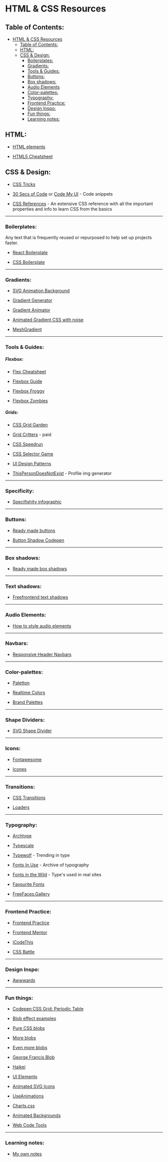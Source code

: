 # HTML & CSS Resources

## Table of Contents:

- [HTML \& CSS Resources](#html--css-resources)
	- [Table of Contents:](#table-of-contents)
	- [HTML:](#html)
	- [CSS \& Design:](#css--design)
		- [Boilerplates:](#boilerplates)
		- [Gradients:](#gradients)
		- [Tools \& Guides:](#tools--guides)
		- [Buttons:](#buttons)
		- [Box shadows:](#box-shadows)
		- [Audio Elements](#audio-elements)
		- [Color-palettes:](#color-palettes)
		- [Typography:](#typography)
		- [Frontend Practice:](#frontend-practice)
		- [Design Inspo:](#design-inspo)
		- [Fun things:](#fun-things)
		- [Learning notes:](#learning-notes)


## HTML:

- [HTML elements](https://developer.mozilla.org/en-US/docs/Web/HTML/Element)

- [HTML5 Cheatsheet](https://www.wpkube.com/html5-cheat-sheet/)


## CSS & Design:

- [CSS Tricks](https://css-tricks.com/)

- [30 Secs of Code](https://www.30secondsofcode.org/css/p/1) or [Code My UI](https://codemyui.com/tag/pure-css/page/2/) - Code snippets

- [CSS References](https://tympanus.net/codrops/css_reference/) - An extensive CSS reference with all the important properties and info to learn CSS from the basics 

-------------------

### Boilerplates:   
Any text that is frequently reused or repurposed to help set up projects faster.

- [React Boilerplate](https://github.com/react-boilerplate/react-boilerplate)

- [CSS Boilerplate](https://github.com/h5bp/html5-boilerplate/blob/main/dist/css/normalize.css#L40)

-------------------

### Gradients:

- [SVG Animation Background](https://codepen.io/thanks2music/pen/VmJjaG)

- [Gradient Generator](https://cssgradient.io/)

- [Gradient Animator](https://www.gradient-animator.com/)

- [Animated Gradient CSS with noise](https://stackdiary.com/css-animated-gradient-background/)

- [MeshGradient](https://meshgradient.com/?w=eyJzIjpbWy0wLjIzMSwtMC4xNzhdLFswLjc1NSwtMC44NjhdLFswLjMyMywwLjldLFswLjY5NSwwLjAwMV0sWy0wLjc1LDEuNzk5XSxbLTAuNTQ0LDAuNTg1XSxbMC42NjcsLTAuMTc5XSxbMC4wODIsMC4zOF1dLCJkIjpbWy0wLjg1OCwtMC43NDldLFswLjg1LC0wLjldLFswLjkxOCwwLjYxNF0sWy0wLjE5LDAuMjIyXSxbMC41NCwwLjg4OV0sWy0wLjIyMiwwLjI4Nl0sWy0wLjAwOCwtMC40Nl0sWy0wLjEyLDAuMTQ0XV0sInAiOjh9&c=eyJ0bCI6IiNiN2RiZjkiLCJ0ciI6IiNhYTRjZDkiLCJibCI6IiNmZmY5YmYiLCJiciI6IiNmOGEwOTcifQ%3D%3D)


-------------------

### Tools & Guides:

##### Flexbox:

- [Flex Cheatsheet](https://yoksel.github.io/flex-cheatsheet/#section-display)

- [Flexbox Guide](https://css-tricks.com/snippets/css/a-guide-to-flexbox/)

- [Flexbox Froggy](https://flexboxfroggy.com/)

- [Flexbox Zombies](https://mastery.games/flexboxzombies/)


##### Grids:

- [CSS Grid Garden](https://cssgridgarden.com/)

- [Grid Critters](https://gridcritters.com/) - paid


- [CSS Speedrun](https://css-speedrun.netlify.app/)   
- [CSS Selector Game](https://flukeout.github.io/)


- [UI Design Patterns ](https://ui-patterns.com/patterns)

- [ThisPersonDoesNotExist](https://thispersondoesnotexist.com/) - Profile img generator

-------------------

### Specificity:

- [Specifishity infographic](https://specifishity.com/)

-------------------

### Buttons:

- [Ready made buttons](https://getcssscan.com/css-buttons-examples)

- [Button Shadow Codepen](https://codepen.io/seme332/pen/reJOwo)


-------------------

### Box shadows:

- [Ready made box shadows](https://getcssscan.com/css-box-shadow-examples)


-------------------

### Text shadows:

- [Freefrontend text shadows](https://freefrontend.com/css-text-shadow-effects/)

-------------------

### Audio Elements:

- [How to style audio elements](https://blog.shahednasser.com/how-to-style-an-audio-element/)

-------------------

### Navbars:   

- [Responsive Header Navbars](https://www.cssscript.com/header-navbar-templates/)

-------------------

### Color-palettes:

- [Paletton](https://paletton.com/#uid=4001p0k6J957ggZ73dr8S6jcu5P)

- [Realtime Colors](https://realtimecolors.com/?colors=000000-ffffff-8fb4ff-ebf1ff-ff8f94)

- [Brand Palettes](https://brandpalettes.com/)

-------------------

### Shape Dividers:

- [SVG Shape Divider](https://www.shapedivider.app/)


-------------------

### Icons:

- [Fontawesome](https://fontawesome.com/)

- [Icones](https://icones.js.org/collection/all)

-------------------

### Transitions:   

- [CSS Transitions](https://www.transition.style/)

- [Loaders](https://uiball.com/loaders/)

-------------------

### Typography:

- [Archtype](https://archetypeapp.com/#)

- [Typescale](https://typescale.com/) 

- [Typewolf](https://www.typewolf.com/) - Trending in type

- [Fonts In Use](https://fontsinuse.com/) - Archive of typography

- [Fonts in the Wild](https://www.fontsinthewild.com/) - Type's used in real sites

- [Favourite Fonts](https://github.com/Corrine2212/Resources_Notes/blob/main/Favourite%20Fonts.md)

- [FreeFaces.Gallery](https://www.freefaces.gallery/)

-------------------


### Frontend Practice:

- [Frontend Practice](https://www.frontendpractice.com/)

- [Frontend Mentor](https://www.frontendmentor.io/)

- [iCodeThis](https://icodethis.com/app)

- [CSS Battle](https://cssbattle.dev/)


-------------------


### Design Inspo:

- [Awwwards](https://www.awwwards.com/)


-------------------

### Fun things:

- [Codepen CSS Grid: Periodic Table](https://codepen.io/oliviale/pen/ZmvPPd)

- [Blob effect examples](https://freefrontend.com/css-blob-effects/)

- [Pure CSS blobs](https://toruskit.com/tools/blobz/#install)

- [More blobs](https://css-tricks.com/blobs/)

- [Even more blobs](https://frontendresource.com/css-blob-effects/)

- [George Francis Blob](https://georgefrancis.dev/writing/build-a-smooth-animated-blob-with-svg-and-js/)

- [Haikei](https://app.haikei.app/)

- [UI Elements](https://uiverse.io/)

- [Animated SVG Icons](https://getloaf.io/)

- [UseAnimations](https://useanimations.com/)

- [Charts.css](https://chartscss.org/)

- [Animated Backgrounds](https://animatedbackgrounds.me/)

- [Web Code Tools](https://webcode.tools/)

-------------------

### Learning notes:

- [My own notes](https://foil-bagpipe-84b.notion.site/HTML-CSS-0136f64cd9c7481d87920ef8a2c3770b?pvs=4)